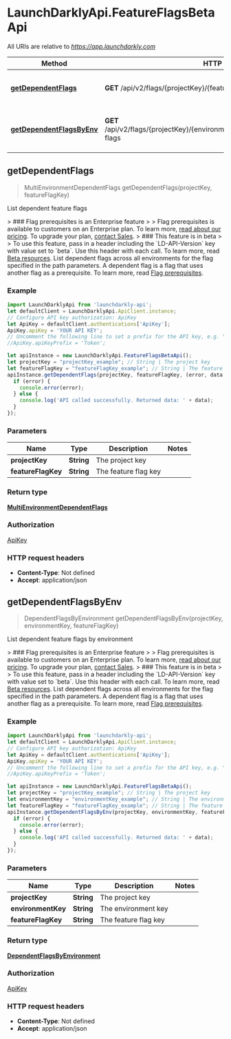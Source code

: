 # LaunchDarklyApi.FeatureFlagsBetaApi

All URIs are relative to *https://app.launchdarkly.com*

Method | HTTP request | Description
------------- | ------------- | -------------
[**getDependentFlags**](FeatureFlagsBetaApi.md#getDependentFlags) | **GET** /api/v2/flags/{projectKey}/{featureFlagKey}/dependent-flags | List dependent feature flags
[**getDependentFlagsByEnv**](FeatureFlagsBetaApi.md#getDependentFlagsByEnv) | **GET** /api/v2/flags/{projectKey}/{environmentKey}/{featureFlagKey}/dependent-flags | List dependent feature flags by environment



## getDependentFlags

> MultiEnvironmentDependentFlags getDependentFlags(projectKey, featureFlagKey)

List dependent feature flags

&gt; ### Flag prerequisites is an Enterprise feature &gt; &gt; Flag prerequisites is available to customers on an Enterprise plan. To learn more, [read about our pricing](https://launchdarkly.com/pricing/). To upgrade your plan, [contact Sales](https://launchdarkly.com/contact-sales/).  &gt; ### This feature is in beta &gt; &gt; To use this feature, pass in a header including the &#x60;LD-API-Version&#x60; key with value set to &#x60;beta&#x60;. Use this header with each call. To learn more, read [Beta resources](/#section/Overview/Beta-resources).  List dependent flags across all environments for the flag specified in the path parameters. A dependent flag is a flag that uses another flag as a prerequisite. To learn more, read [Flag prerequisites](https://docs.launchdarkly.com/home/flags/prerequisites). 

### Example

```javascript
import LaunchDarklyApi from 'launchdarkly-api';
let defaultClient = LaunchDarklyApi.ApiClient.instance;
// Configure API key authorization: ApiKey
let ApiKey = defaultClient.authentications['ApiKey'];
ApiKey.apiKey = 'YOUR API KEY';
// Uncomment the following line to set a prefix for the API key, e.g. "Token" (defaults to null)
//ApiKey.apiKeyPrefix = 'Token';

let apiInstance = new LaunchDarklyApi.FeatureFlagsBetaApi();
let projectKey = "projectKey_example"; // String | The project key
let featureFlagKey = "featureFlagKey_example"; // String | The feature flag key
apiInstance.getDependentFlags(projectKey, featureFlagKey, (error, data, response) => {
  if (error) {
    console.error(error);
  } else {
    console.log('API called successfully. Returned data: ' + data);
  }
});
```

### Parameters


Name | Type | Description  | Notes
------------- | ------------- | ------------- | -------------
 **projectKey** | **String**| The project key | 
 **featureFlagKey** | **String**| The feature flag key | 

### Return type

[**MultiEnvironmentDependentFlags**](MultiEnvironmentDependentFlags.md)

### Authorization

[ApiKey](../README.md#ApiKey)

### HTTP request headers

- **Content-Type**: Not defined
- **Accept**: application/json


## getDependentFlagsByEnv

> DependentFlagsByEnvironment getDependentFlagsByEnv(projectKey, environmentKey, featureFlagKey)

List dependent feature flags by environment

&gt; ### Flag prerequisites is an Enterprise feature &gt; &gt; Flag prerequisites is available to customers on an Enterprise plan. To learn more, [read about our pricing](https://launchdarkly.com/pricing/). To upgrade your plan, [contact Sales](https://launchdarkly.com/contact-sales/).  &gt; ### This feature is in beta &gt; &gt; To use this feature, pass in a header including the &#x60;LD-API-Version&#x60; key with value set to &#x60;beta&#x60;. Use this header with each call. To learn more, read [Beta resources](/#section/Overview/Beta-resources).  List dependent flags across all environments for the flag specified in the path parameters. A dependent flag is a flag that uses another flag as a prerequisite. To learn more, read [Flag prerequisites](https://docs.launchdarkly.com/home/flags/prerequisites). 

### Example

```javascript
import LaunchDarklyApi from 'launchdarkly-api';
let defaultClient = LaunchDarklyApi.ApiClient.instance;
// Configure API key authorization: ApiKey
let ApiKey = defaultClient.authentications['ApiKey'];
ApiKey.apiKey = 'YOUR API KEY';
// Uncomment the following line to set a prefix for the API key, e.g. "Token" (defaults to null)
//ApiKey.apiKeyPrefix = 'Token';

let apiInstance = new LaunchDarklyApi.FeatureFlagsBetaApi();
let projectKey = "projectKey_example"; // String | The project key
let environmentKey = "environmentKey_example"; // String | The environment key
let featureFlagKey = "featureFlagKey_example"; // String | The feature flag key
apiInstance.getDependentFlagsByEnv(projectKey, environmentKey, featureFlagKey, (error, data, response) => {
  if (error) {
    console.error(error);
  } else {
    console.log('API called successfully. Returned data: ' + data);
  }
});
```

### Parameters


Name | Type | Description  | Notes
------------- | ------------- | ------------- | -------------
 **projectKey** | **String**| The project key | 
 **environmentKey** | **String**| The environment key | 
 **featureFlagKey** | **String**| The feature flag key | 

### Return type

[**DependentFlagsByEnvironment**](DependentFlagsByEnvironment.md)

### Authorization

[ApiKey](../README.md#ApiKey)

### HTTP request headers

- **Content-Type**: Not defined
- **Accept**: application/json

